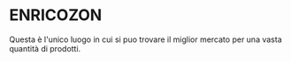 # ENRICOZON
Questa è l'unico luogo in cui si puo trovare il miglior mercato per una vasta quantità di prodotti.
